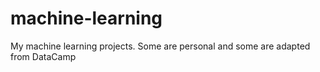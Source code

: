 # machine-learning
My machine learning projects. Some are personal and some are adapted from DataCamp
